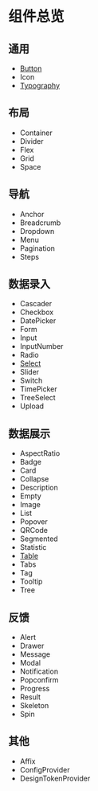 # 组件总览

## 通用

- [Button](./button.md)
- Icon
- [Typography](./typography.md)

## 布局

- Container
- Divider
- Flex
- Grid
- Space

## 导航

- Anchor
- Breadcrumb
- Dropdown
- Menu
- Pagination
- Steps

## 数据录入

- Cascader
- Checkbox
- DatePicker
- Form
- Input
- InputNumber
- Radio
- [Select](./select.md)
- Slider
- Switch
- TimePicker
- TreeSelect
- Upload

## 数据展示

- AspectRatio
- Badge
- Card
- Collapse
- Description
- Empty
- Image
- List
- Popover
- QRCode
- Segmented
- Statistic
- [Table](./table.md)
- Tabs
- Tag
- Tooltip
- Tree

## 反馈

- Alert
- Drawer
- Message
- Modal
- Notification
- Popconfirm
- Progress
- Result
- Skeleton
- Spin

## 其他

- Affix
- ConfigProvider
- DesignTokenProvider
